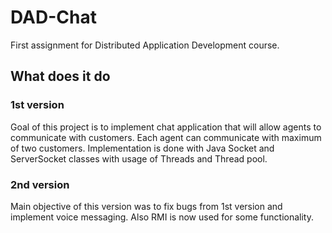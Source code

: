 # DAD-Chat
First assignment for Distributed Application Development course.

## What does it do

### 1st version
Goal of this project is to implement chat application that will allow agents to communicate with customers. Each agent can communicate with maximum of two customers. Implementation is done with Java Socket and ServerSocket classes with usage of Threads and Thread pool.

### 2nd version
Main objective of this version was to fix bugs from 1st version and implement voice messaging. Also RMI is now used for some functionality.
